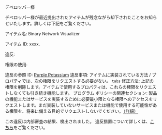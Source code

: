 デベロッパー様

デベロッパー様が最近提出されたアイテムが残念ながら却下されたことをお知らせいたします。詳しくは下記をご覧ください。

アイテム名: Binary Network Visualizer

アイテム ID: xxxx.

違反:

権限の使用:

違反の参照 ID: [Purple Potassium](https://developer.chrome.com/docs/webstore/troubleshooting/#excessive-permissions)
違反事項:
アイテムに実装されている方法 / プロパティでは、次の権限をリクエストする必要がない。
`tabs`
修正方法: 上記の権限を削除します。アイテムで使用するプロパティは、これらの権限をリクエストしなくても引き続き機能します。
プログラム ポリシーの関連セクション:
製品の機能またはサービスを実装するために必要最小限となる権限へのアクセスをリクエストします。まだ実装していないサービスまたは機能で使用する可能性がある権限を、将来に備える目的でリクエストしないでください。[（詳細）](https://developer.chrome.com/docs/webstore/program-policies/permissions/)

この違反は内部審査の結果、検出されました。 違反措置について詳しくは、[こちら](https://developer.chrome.com/docs/webstore/program-policies/notification-and-appeals)をご覧ください。
